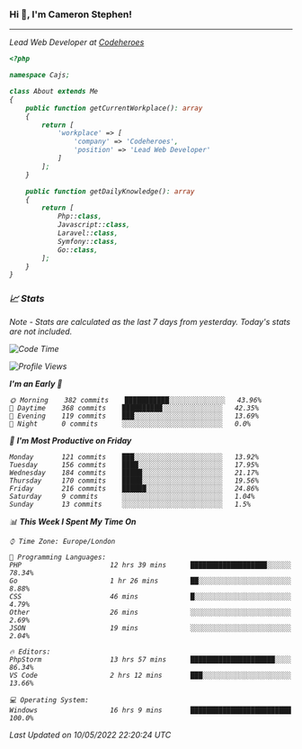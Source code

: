 ### Hi 👋, I'm Cameron Stephen!
<hr>
<p><em>Lead Web Developer at <a href="https://codeheroes.co.uk">Codeheroes</a></p>


```php
<?php

namespace Cajs;

class About extends Me
{
    public function getCurrentWorkplace(): array
    {
        return [
            'workplace' => [
                'company' => 'Codeheroes',
                'position' => 'Lead Web Developer'
            ]
        ];
    }

    public function getDailyKnowledge(): array
    {
        return [
            Php::class,
            Javascript::class,
            Laravel::class,
            Symfony::class,
            Go::class,
        ];
    }
}
```

### 📈 Stats
<p><em>Note - Stats are calculated as the last 7 days from yesterday. Today's stats are not included.</em></p>


<!--START_SECTION:waka-->
![Code Time](http://img.shields.io/badge/Code%20Time-2%2C850%20hrs%2041%20mins-blue)

![Profile Views](http://img.shields.io/badge/Profile%20Views-0-blue)

**I'm an Early 🐤** 

```text
🌞 Morning    382 commits    ███████████░░░░░░░░░░░░░░   43.96% 
🌆 Daytime    368 commits    ██████████░░░░░░░░░░░░░░░   42.35% 
🌃 Evening    119 commits    ███░░░░░░░░░░░░░░░░░░░░░░   13.69% 
🌙 Night      0 commits      ░░░░░░░░░░░░░░░░░░░░░░░░░   0.0%

```
📅 **I'm Most Productive on Friday** 

```text
Monday       121 commits    ███░░░░░░░░░░░░░░░░░░░░░░   13.92% 
Tuesday      156 commits    ████░░░░░░░░░░░░░░░░░░░░░   17.95% 
Wednesday    184 commits    █████░░░░░░░░░░░░░░░░░░░░   21.17% 
Thursday     170 commits    █████░░░░░░░░░░░░░░░░░░░░   19.56% 
Friday       216 commits    ██████░░░░░░░░░░░░░░░░░░░   24.86% 
Saturday     9 commits      ░░░░░░░░░░░░░░░░░░░░░░░░░   1.04% 
Sunday       13 commits     ░░░░░░░░░░░░░░░░░░░░░░░░░   1.5%

```


📊 **This Week I Spent My Time On** 

```text
⌚︎ Time Zone: Europe/London

💬 Programming Languages: 
PHP                      12 hrs 39 mins      ███████████████████░░░░░░   78.34% 
Go                       1 hr 26 mins        ██░░░░░░░░░░░░░░░░░░░░░░░   8.88% 
CSS                      46 mins             █░░░░░░░░░░░░░░░░░░░░░░░░   4.79% 
Other                    26 mins             ░░░░░░░░░░░░░░░░░░░░░░░░░   2.69% 
JSON                     19 mins             ░░░░░░░░░░░░░░░░░░░░░░░░░   2.04%

🔥 Editors: 
PhpStorm                 13 hrs 57 mins      █████████████████████░░░░   86.34% 
VS Code                  2 hrs 12 mins       ███░░░░░░░░░░░░░░░░░░░░░░   13.66%

💻 Operating System: 
Windows                  16 hrs 9 mins       █████████████████████████   100.0%

```


 Last Updated on 10/05/2022 22:20:24 UTC
<!--END_SECTION:waka-->
